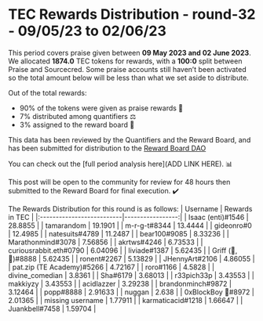 
# TEC Rewards Distribution - round-32  - 09/05/23 to 02/06/23
This period covers praise given between **09 May 2023 and 02 June 2023**. We allocated **1874.0** TEC tokens for rewards, with a **100:0** split between Praise and Sourcecred. Some praise accounts still haven’t been activated so the total amount below will be less than what we set aside to distribute.

Out of the total rewards:

* 90% of the tokens were given as praise rewards :pray:
* 7% distributed among quantifiers :balance_scale:
* 3% assigned to the reward board :memo:

This data has been reviewed by the Quantifiers and the Reward Board, and has been submitted for distribution to the [Reward Board DAO](https://xdai.aragon.blossom.software/#/rewardboardtec/)


You can check out the [full period analysis here](ADD LINK HERE). :bar_chart:

This post will be open to the community for review for 48 hours then submitted to the Reward Board for final execution. :heavy_check_mark:

The Rewards Distribution for this round is as follows:
| Username                  |   Rewards in TEC |
|:--------------------------|-----------------:|
| Isaac (enti)#1546         |         28.8855  |
| tamarandom                |         19.1901  |
| m-r-g-t#8344              |         13.4444  |
| gideonro#0                |         12.4985  |
| natesuits#4789            |         11.2487  |
| bear100#9085              |          8.33236 |
| Marathonmind#3078         |          7.56856 |
| akrtws#4246               |          6.73533 |
| curiousrabbit.eth#0790    |          6.04096 |
| liviade#1387              |          5.62435 |
| Griff (💜,💜)#8888        |          5.62435 |
| ronent#2267               |          5.13829 |
| JHennyArt#2106            |          4.86055 |
| pat.zip (TE Academy)#5266 |          4.72167 |
| roro#1166                 |          4.5828  |
| divine_comedian           |          3.8361  |
| Sha#6179                  |          3.68013 |
| r33pich33p                |          3.43553 |
| makkiyzy                  |          3.43553 |
| acidlazzer                |          3.29238 |
| brandonminch#9872         |          3.12464 |
| popp#8888                 |          2.91633 |
| nuggan                    |          2.638   |
| 0xBlockBoy  🏴#8972       |          2.01365 |
| missing username          |          1.77911 |
| karmaticacid#1218         |          1.66647 |
| Juankbell#7458            |          1.59704 |